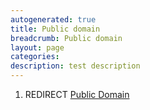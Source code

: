 ```yaml
---
autogenerated: true
title: Public domain
breadcrumb: Public domain
layout: page
categories: 
description: test description
---
```


1.  REDIRECT [Public Domain](Public_Domain)
